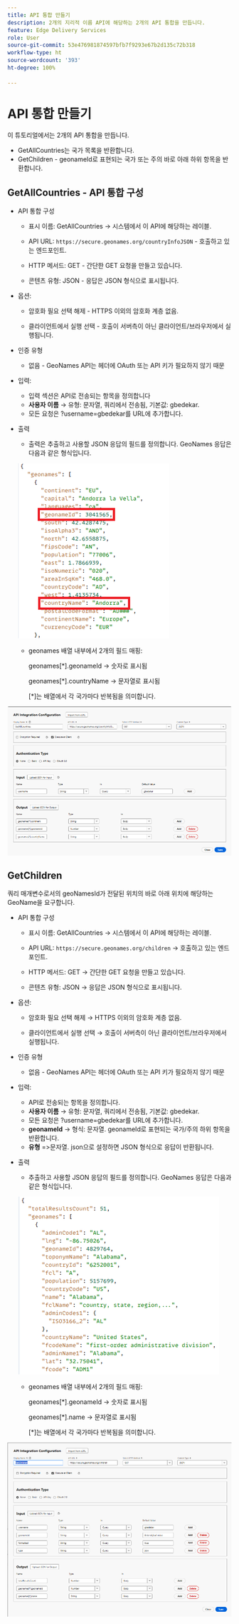 ```yaml
---
title: API 통합 만들기
description: 2개의 지리적 이름 API에 해당하는 2개의 API 통합을 만듭니다.
feature: Edge Delivery Services
role: User
source-git-commit: 53e476981874597bfb7f9293e67b2d135c72b318
workflow-type: ht
source-wordcount: '393'
ht-degree: 100%

---
```



# API 통합 만들기

이 튜토리얼에서는 2개의 API 통합을 만듭니다.

- GetAllCountries는 국가 목록을 반환합니다.
- GetChildren - geonameId로 표현되는 국가 또는 주의 바로 아래 하위 항목을 반환합니다.

## GetAllCountries - API 통합 구성

- API 통합 구성

   - 표시 이름: GetAllCountries → 시스템에서 이 API에 해당하는 레이블.

   - API URL: `https://secure.geonames.org/countryInfoJSON` - 호출하고 있는 엔드포인트.

   - HTTP 메서드: GET - 간단한 GET 요청을 만들고 있습니다.

   - 콘텐츠 유형: JSON - 응답은 JSON 형식으로 표시됩니다.

- 옵션:

   - 암호화 필요 선택 해제 - HTTPS 이외의 암호화 계층 없음.

   - 클라이언트에서 실행 선택 - 호출이 서버측이 아닌 클라이언트/브라우저에서 실행됩니다.
- 인증 유형
   - 없음 - GeoNames API는 헤더에 OAuth 또는 API 키가 필요하지 않기 때문
- 입력:
   - 입력 섹션은 API로 전송되는 항목을 정의합니다
   - **사용자 이름** → 유형: 문자열, 쿼리에서 전송됨, 기본값: gbedekar.
   - 모든 요청은 ?username=gbedekar를 URL에 추가합니다.
- 출력
   - 출력은 추출하고 사용할 JSON 응답의 필드를 정의합니다.
GeoNames 응답은 다음과 같은 형식입니다.

  ![json-response](assets/geonames-data.png)
   - geonames 배열 내부에서 2개의 필드 매핑:

     geonames[*].geonameId → 숫자로 표시됨

     geonames[*].countryName → 문자열로 표시됨

     [*]는 배열에서 각 국가마다 반복됨을 의미합니다.



![get-all-countries](assets/api-integration.png)


## GetChildren

쿼리 매개변수로서의 geoNamesId가 전달된 위치의 바로 아래 위치에 해당하는 GeoName을 요구합니다.

- API 통합 구성

   - 표시 이름: GetAllCountries → 시스템에서 이 API에 해당하는 레이블.

   - API URL: `https://secure.geonames.org/children` → 호출하고 있는 엔드포인트.

   - HTTP 메서드: GET → 간단한 GET 요청을 만들고 있습니다.

   - 콘텐츠 유형: JSON → 응답은 JSON 형식으로 표시됩니다.

- 옵션:

   - 암호화 필요 선택 해제 → HTTPS 이외의 암호화 계층 없음.

   - 클라이언트에서 실행 선택 → 호출이 서버측이 아닌 클라이언트/브라우저에서 실행됩니다.
- 인증 유형
   - 없음 - GeoNames API는 헤더에 OAuth 또는 API 키가 필요하지 않기 때문
- 입력:
   - API로 전송되는 항목을 정의합니다.
   - **사용자 이름** → 유형: 문자열, 쿼리에서 전송됨, 기본값: gbedekar.
   - 모든 요청은 ?username=gbedekar를 URL에 추가합니다.
   - **geonameId** -> 형식: 문자열. geonameId로 표현되는 국가/주의 하위 항목을 반환합니다.
   - **유형** =>문자열. json으로 설정하면 JSON 형식으로 응답이 반환됩니다.
- 출력
   - 추출하고 사용할 JSON 응답의 필드를 정의합니다.
GeoNames 응답은 다음과 같은 형식입니다.

  ![json-response](assets/child-elements-data.png)
   - geonames 배열 내부에서 2개의 필드 매핑:

     geonames[*].geonameId → 숫자로 표시됨

     geonames[*].name → 문자열로 표시됨

     [*]는 배열에서 각 국가마다 반복됨을 의미합니다.


![get-children](assets/get-children-api-integration.png)
